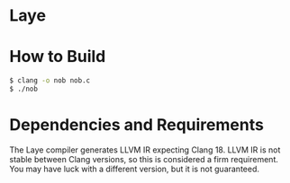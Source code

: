 # Laye

# How to Build

```bash
$ clang -o nob nob.c
$ ./nob
```

# Dependencies and Requirements

The Laye compiler generates LLVM IR expecting Clang 18. LLVM IR is not stable between Clang versions, so this is considered a firm requirement. You may have luck with a different version, but it is not guaranteed.
